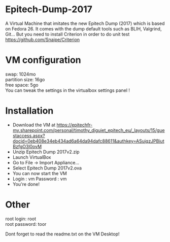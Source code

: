 # Epitech-Dump-2017
A Virtual Machine that imitates the new Epitech Dump (2017) which is based on Fedora 26.
It comes with the dump default tools such as BLIH, Valgrind, Git...
But you need to install Criterion in order to do unit test https://github.com/Snaipe/Criterion

# VM configuration
swap: 1024mo</br>
partition size: 16go</br>
free space: 5go</br>
You can tweak the settings in the virtualbox settings panel !

# Installation
- Download the VM at https://epitechfr-my.sharepoint.com/personal/timothy_diguiet_epitech_eu/_layouts/15/guestaccess.aspx?docid=0eb408e34eb434ad6a64da94dafc88611&authkey=ASujqzJPBiutBzfgO3l0ovM
- Unzip Epitech Dump 2017v2.zip
- Launch VirtualBox
- Go to File -> Import Appliance...
- Select Epitech Dump 2017v2.ova
- You can now start the VM
- Login : vm
  Password : vm
- You're done!

# Other
root login: root</br>
root password: toor</br>

Dont forget to read the readme.txt on the VM Desktop!</br>
